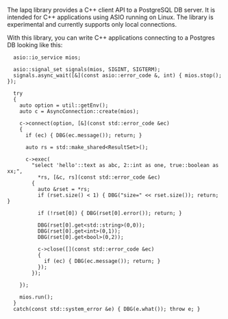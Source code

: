 The lapq library provides a C++ client API to a PostgreSQL DB server.
It is intended for C++ applications using ASIO running on Linux.
The library is experimental and currently supports only local connections.

With this library, you can write C++ applications connecting to a Postgres DB
looking like this:

```
  asio::io_service mios;

  asio::signal_set signals(mios, SIGINT, SIGTERM);
  signals.async_wait([&](const asio::error_code &, int) { mios.stop(); });

  try
  {
    auto option = util::getEnv();
    auto c = AsyncConnection::create(mios);

    c->connect(option, [&](const std::error_code &ec)
    {
      if (ec) { DBG(ec.message()); return; }

      auto rs = std::make_shared<ResultSet>();

      c->exec(
        "select 'hello'::text as abc, 2::int as one, true::boolean as xx;",
          *rs, [&c, rs](const std::error_code &ec)
        {
          auto &rset = *rs;
          if (rset.size() < 1) { DBG("size=" << rset.size()); return; }

          if (!rset[0]) { DBG(rset[0].error()); return; }

          DBG(rset[0].get<std::string>(0,0));
          DBG(rset[0].get<int>(0,1));
          DBG(rset[0].get<bool>(0,2));

          c->close([](const std::error_code &ec)
          {
            if (ec) { DBG(ec.message()); return; }
          });
        });

    });

    mios.run();
  }
  catch(const std::system_error &e) { DBG(e.what()); throw e; }


```

